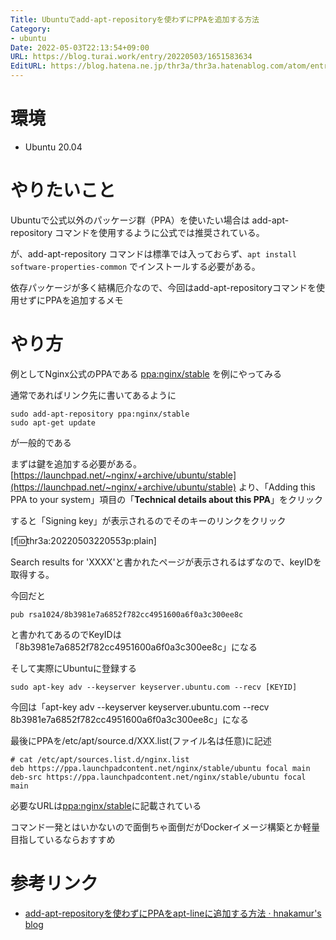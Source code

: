 ```yaml
---
Title: Ubuntuでadd-apt-repositoryを使わずにPPAを追加する方法
Category:
- ubuntu
Date: 2022-05-03T22:13:54+09:00
URL: https://blog.turai.work/entry/20220503/1651583634
EditURL: https://blog.hatena.ne.jp/thr3a/thr3a.hatenablog.com/atom/entry/13574176438088879611
---
```


# 環境

- Ubuntu 20.04

# やりたいこと

Ubuntuで公式以外のパッケージ群（PPA）を使いたい場合は add-apt-repository コマンドを使用するように公式では推奨されている。

が、add-apt-repository コマンドは標準では入っておらず、`apt install software-properties-common` でインストールする必要がある。

依存パッケージが多く結構厄介なので、今回はadd-apt-repositoryコマンドを使用せずにPPAを追加するメモ

# やり方

例としてNginx公式のPPAである [ppa:nginx/stable](https://launchpad.net/~nginx/+archive/ubuntu/stable) を例にやってみる

通常であればリンク先に書いてあるように

```
sudo add-apt-repository ppa:nginx/stable
sudo apt-get update
```

が一般的である

まずは鍵を追加する必要がある。[https://launchpad.net/~nginx/+archive/ubuntu/stable](https://launchpad.net/~nginx/+archive/ubuntu/stable) より、「Adding this PPA to your system」項目の「**Technical details about this PPA**」をクリック

すると「Signing key」が表示されるのでそのキーのリンクをクリック

[f:id:thr3a:20220503220553p:plain]

Search results for 'XXXX'と書かれたページが表示されるはずなので、keyIDを取得する。

今回だと

```
pub rsa1024/8b3981e7a6852f782cc4951600a6f0a3c300ee8c
```

と書かれてあるのでKeyIDは「8b3981e7a6852f782cc4951600a6f0a3c300ee8c」になる

そして実際にUbuntuに登録する

```
sudo apt-key adv --keyserver keyserver.ubuntu.com --recv [KEYID]
```

今回は「apt-key adv --keyserver keyserver.ubuntu.com --recv 8b3981e7a6852f782cc4951600a6f0a3c300ee8c」になる

最後にPPAを/etc/apt/source.d/XXX.list(ファイル名は任意)に記述

```
# cat /etc/apt/sources.list.d/nginx.list 
deb https://ppa.launchpadcontent.net/nginx/stable/ubuntu focal main 
deb-src https://ppa.launchpadcontent.net/nginx/stable/ubuntu focal main 
```

必要なURLは[ppa:nginx/stable](https://launchpad.net/~nginx/+archive/ubuntu/stable)に記載されている

コマンド一発とはいかないので面倒ちゃ面倒だがDockerイメージ構築とか軽量目指しているならおすすめ

# 参考リンク

- [add-apt-repositoryを使わずにPPAをapt-lineに追加する方法 · hnakamur's blog](https://hnakamur.github.io/blog/2017/09/02/add-ppa-to-apt-line-without-add-apt-repository/)
